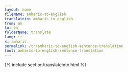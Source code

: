 ```yaml
---
layout: home
fileName: amharic-to-english
translatein: amharic_to_english
from: am
to: en
folderName: translate
lang: tr
x: amharic
permalink: /tr/amharic-to-english-sentence-translation
tool: amharic-to-english-sentence-translation
---
```

{% include section/translateinto.html %}